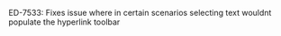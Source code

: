 ED-7533: Fixes issue where in certain scenarios selecting text wouldnt populate the hyperlink toolbar